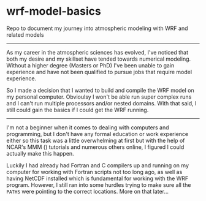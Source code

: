 # wrf-model-basics
Repo to document my journey into atmospheric modeling with WRF and related models

---

As my career in the atmospheric sciences has evolved, I've noticed that both my desire and my skillset have tended towards numerical modeling. Without a higher degree (Masters or PhD) I've been unable to gain experience and have not been qualified to pursue jobs that require model experience. 

So I made a decision that I wanted to build and compile the WRF model on my personal computer. Obvioulsy I won't be able run super complex runs and I can't run multiple processors and/or nested domains. With that said, I still could gain the basics if I could get the WRF running.

---

I'm not a beginner when it comes to dealing with computers and programming, but I don't have any formal education or work experience either so this task was a little overwhelming at first but with the help of NCAR's MMM () tutorials and numerous others online, I figured I could actually make this happen.

Luckily I had already had Fortran and C compilers up and running on my computer for working with Fortran scripts not too long ago, as well as having NetCDF installed which is fundamental for working with the WRF program. However, I still ran into some hurdles trying to make sure all the ```PATHS``` were pointing to the correct locations. More on that later...


